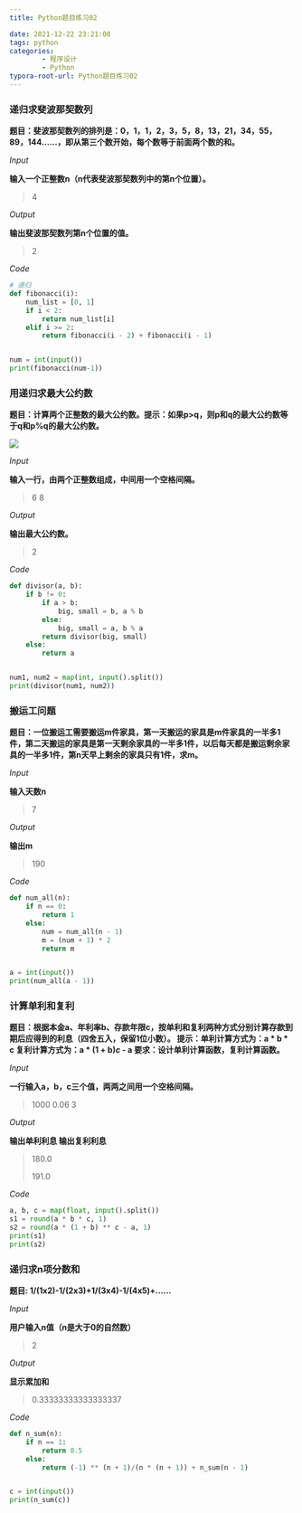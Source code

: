 ```yaml
---
title: Python题目练习02

date: 2021-12-22 23:21:08
tags: python
categories: 
        - 程序设计
        - Python
typora-root-url: Python题目练习02
---
```


### 递归求斐波那契数列

**题目：斐波那契数列的排列是：0，1，1，2，3，5，8，13，21，34，55，89，144……，即从第三个数开始，每个数等于前面两个数的和。**

*Input*

**输入一个正整数n（n代表斐波那契数列中的第n个位置）。**

> 4

*Output*

**输出斐波那契数列第n个位置的值。**

> 2

*Code*

```python
# 递归
def fibonacci(i):
    num_list = [0, 1]
    if i < 2:
        return num_list[i]
    elif i >= 2:
        return fibonacci(i - 2) + fibonacci(i - 1)


num = int(input())
print(fibonacci(num-1))
```

### 用递归求最大公约数

**题目：计算两个正整数的最大公约数。提示：如果p>q，则p和q的最大公约数等于q和p%q的最大公约数。**

![](最大公约数算法.png)

*Input*

**输入一行，由两个正整数组成，中间用一个空格间隔。**

> 6 8

*Output*

**输出最大公约数。**

> 2

*Code*

```python
def divisor(a, b):
    if b != 0:
        if a > b:
            big, small = b, a % b
        else:
            big, small = a, b % a
        return divisor(big, small)
    else:
        return a


num1, num2 = map(int, input().split())
print(divisor(num1, num2))
```

### 搬运工问题

**题目：一位搬运工需要搬运m件家具，第一天搬运的家具是m件家具的一半多1件，第二天搬运的家具是第一天剩余家具的一半多1件，以后每天都是搬运剩余家具的一半多1件，第n天早上剩余的家具只有1件，求m。**

*Input*

**输入天数n**

> 7

*Output*

**输出m**

> 190

*Code*

```python
def num_all(n):
    if n == 0:
        return 1
    else:
        num = num_all(n - 1)
        m = (num + 1) * 2
        return m


a = int(input())
print(num_all(a - 1))
```

### **计算单利和复利** 

**题目：根据本金a、年利率b、存款年限c，按单利和复利两种方式分别计算存款到期后应得到的利息（四舍五入，保留1位小数）。 提示：单利计算方式为：a * b * c 复利计算方式为：a * (1 + b)*c* - a 要求：设计单利计算函数，复利计算函数。**

*Input*

**一行输入a，b，c三个值，两两之间用一个空格间隔。**

> 1000 0.06 3

*Output*

**输出单利利息 输出复利利息**

> 180.0
>
> 191.0

*Code*

```python
a, b, c = map(float, input().split())
s1 = round(a * b * c, 1)
s2 = round(a * (1 + b) ** c - a, 1)
print(s1)
print(s2)
```

### **递归求n项分数和**

**题目: 1/(1x2)-1/(2x3)+1/(3x4)-1/(4x5)+……**

*Input*

**用户输入n值（n是大于0的自然数）**

> 2

*Output*

**显示累加和**

> 0.33333333333333337

*Code*

```python
def n_sum(n):
    if n == 1:
        return 0.5
    else:
        return (-1) ** (n + 1)/(n * (n + 1)) + n_sum(n - 1)


c = int(input())
print(n_sum(c))
```

